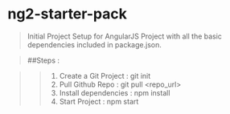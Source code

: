 # ng2-starter-pack

>Initial Project Setup for AngularJS Project with all the basic dependencies included in package.json.

>##Steps :

>>1. Create a Git Project     : git init
>>2. Pull Github Repo         : git pull <repo_url>
>>3. Install dependencies     : npm install
>>4. Start Project            : npm start
